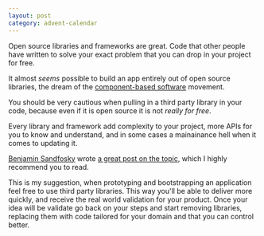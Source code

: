 ```yaml
---
layout: post
category: advent-calendar
---
```


<p>
Open source libraries and frameworks are great. Code that other people have written to solve your exact problem that you can drop in your project for free.
</p>

<p>
It almost <i>seems</i> possible to build an app entirely out of open source libraries, the dream of the <a href="https://en.wikipedia.org/wiki/Component-based_software_engineering">component-based software</a> movement.
</p>

<p>
You should be very cautious when pulling in a third party library in your code, because even if it is open source it is not <i>really for free</i>.
</p>

<p>
Every library and framework add complexity to your project, more APIs for you to know and understand, and in some cases a mainainance hell when it comes to updating it.

<a href="https://twitter.com/sandofsky">Benjamin Sandfosky</a> wrote <a href="https://sandofsky.com/blog/popular/third-party-libraries.html">a great post on the topic</a>, which I highly recommend you to read.
</p>

<p>
This is my suggestion, when prototyping and bootstrapping an application feel free to use third party libraries. This way you'll be able to deliver more quickly, and receive the real world validation for your product. Once your idea will be validate go back on your steps and start removing libraries, replacing them with code tailored for your domain and that you can control better.
</p>
